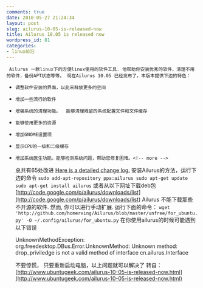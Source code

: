 ```yaml
---
comments: true
date: 2010-05-27 21:24:34
layout: post
slug: ailurus-10-05-is-released-now
title: Ailurus 10.05 is released now
wordpress_id: 81
categories:
- linux前沿
---
```



	 Ailurus 一款linux下的方便linux使用的软件工具. 他帮助你安装优秀的软件，清理不用的软件，备份APT状态等等。 现在Ailurus 10.05 已经发布了。本版本提供下边的特色：






	
  * 
		调整软件安装的界面，以此来释放更多的空间
	

	
  * 
		增加一些流行的软件
	

	
  * 
		增强系统的清理功能。  能够清理残留的系统配置文件和文件缓存
	

	
  * 
		能够使用更多的资源
	

	
  * 
		增加GNOME设置项
	

	
  * 
		显示CPU的一级和二级缓存
	

	
  * 
		增加系统医生功能。能够检测系统问题，帮助您修复困难。<!-- more -->
	





	 总共有65处改进 [Here is a detailed change log.](http://github.com/homerxing/Ailurus/raw/master/ChangeLog) 安装Ailurus的方法，运行下边的命令 `sudo add-apt-repository ppa:ailurus sudo apt-get update sudo apt-get install ailurus` 或者从以下网址下载deb包[http://code.google.com/p/ailurus/downloads/list](http://code.google.com/p/ailurus/downloads/list) Ailurus 不能下载那些不开源的软件. 然而, 你可以进行手动扩展. 运行下面的命令： `wget 'http://github.com/homerxing/Ailurus/blob/master/unfree/for_ubuntu.py' -O ~/.config/ailurus/for_ubuntu.py` 在你使用ailurus的时候可能遇到以下错误




    
    UnknownMethodException: org.freedesktop.DBus.Error.UnknownMethod: Unknown method: drop_priviledge is not a valid method of interface cn.ailurus.Interface





	 不要惊慌， 只要重新启动电脑，以上问题就可以解决了 转自：[http://www.ubuntugeek.com/ailurus-10-05-is-released-now.html](http://www.ubuntugeek.com/ailurus-10-05-is-released-now.html)




